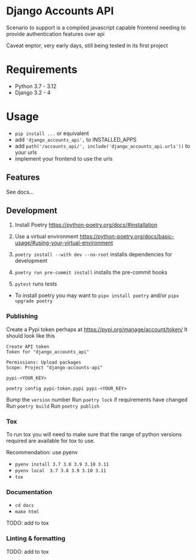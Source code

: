 # Django Accounts API

Scenario to support is a compiled javascript capable frontend needing to provide authentication features over api

Caveat enptor, very early days, still being tested in its first project

# Requirements
- Python 3.7 - 3.12
- Django 3.2 - 4

# Usage

- `pip install ...` or equivalent
- add `'django_accounts_api',` to INSTALLED_APPS
- add `path('/accounts_api/', include('django_accounts_api.urls'))` to your urls
- implement your frontend to use the urls

## Features

See docs...


## Development
1. Install Poetry https://python-poetry.org/docs/#installation

2. Use a virtual environment https://python-poetry.org/docs/basic-usage/#using-your-virtual-environment

3. `poetry install --with dev --no-root` installs dependencies for development

4. `poetry run pre-commit install` installs the pre-commit hooks

5. `pytest` runs tests

* To install poetry you may want to `pipx install poetry` and/or `pipx upgrade poetry`

### Publishing

Create a Pypi token perhaps at https://pypi.org/manage/account/token/
It should look like this

```
Create API token
Token for "django_accounts_api"

Permissions: Upload packages
Scope: Project "django-accounts-api"

pypi-<YOUR_KEY>
```

`poetry config pypi-token.pypi pypi-<YOUR_KEY>`

Bump the `version` number
Run `poetry lock` if requirements have changed
Run `poetry build`
Run `poetry publish`

### Tox

To run tox you will need to make sure that the range of python versions required are available for tox to use.

Recommendation: use pyenv
- `pyenv install 3.7 3.8 3.9 3.10 3.11`
- `pyenv local  3.7 3.8 3.9 3.10 3.11`
- `tox`

### Documentation

- `cd docs`
- `make html`

TODO: add to tox

### Linting & formatting

TODO: add to tox
